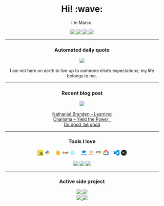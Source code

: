 <html>
<body>
<h1 align="center">
   Hi! :wave:
  </h1>
<p align="center">
   I'm Marco.
  </p>
<!-- Badges: https://shields.io/ -->
<p align="center">
<a href="https://github.com/marcocaldera?tab=repositories">
<img src="https://img.shields.io/badge/-Github-000?style=flat&amp;logo=Github&amp;logoColor=white">
</a>
<a href="linkedin.com/in/marco-caldera">
<img src="https://img.shields.io/badge/-LinkedIn-blue?style=flat&amp;logo=Linkedin&amp;logoColor=white">
</a>
<a href="https://marcocaldera.com/blog">
<img src="https://img.shields.io/badge/-Blog-3559f5?style=flat&amp;logo=Blogger&amp;logoColor=white">
</a>
<a href="https://goodreads.com/marco_caldera">
<img src="https://img.shields.io/badge/-Goodreads-372213?style=flat&amp;logo=Goodreads&amp;logoColor=white">
</a>
<!--
   <a href="https://stackoverflow.com/users/5878210/marco-caldera">
    <code><img src="https://img.shields.io/badge/-StackOverflow-F58025?style=flat&amp;logo=Stack-Overflow&amp;logoColor=white"/>
   </a>
   -->
</p>
<hr>
<h3 align="center">
   Automated daily quote
  </h3>
<p align="center">
<a href="https://github.com/marcocaldera/marcocaldera/actions/workflows/quote.yaml">
<img src="https://github.com/marcocaldera/marcocaldera/actions/workflows/quote.yaml/badge.svg">
</a>
</p>
<p align="center" id="quote">I am not here on earth to live up to someone else&rsquo;s expectations; my life belongs to me.</p>
<hr>
<h3 align="center">
   Recent blog post
  </h3>
<p align="center">
<a href="https://github.com/marcocaldera/marcocaldera/actions/workflows/recent_post.yaml">
<img src="https://github.com/marcocaldera/marcocaldera/actions/workflows/recent_post.yaml/badge.svg">
</a>
</p>
<p align="center" id="recent-post"><a href="https://marcocaldera.com/2022/05/21/nathaniel-branden-learning/">Nathaniel Branden &ndash; Learning</a><br><a href="https://marcocaldera.com/2022/05/20/charisma-yield-the-power/">Charisma &ndash; Yield the Power &nbsp;</a><br><a href="https://marcocaldera.com/2022/05/14/do-good-be-good/">Do good, be good</a><br></p>
<hr>
<h3 align="center">
   Tools I love
  </h3>
<p align="center">
<code><img height="20" src="https://raw.githubusercontent.com/github/explore/80688e429a7d4ef2fca1e82350fe8e3517d3494d/topics/javascript/javascript.png"></code>
<code><img height="20" src="https://raw.githubusercontent.com/github/explore/80688e429a7d4ef2fca1e82350fe8e3517d3494d/topics/python/python.png"></code>
   &nbsp;&nbsp;
   <code><img height="20" src="https://raw.githubusercontent.com/github/explore/80688e429a7d4ef2fca1e82350fe8e3517d3494d/topics/firebase/firebase.png"></code>
<code><img height="20" src="https://raw.githubusercontent.com/github/explore/80688e429a7d4ef2fca1e82350fe8e3517d3494d/topics/git/git.png"></code>
<code><img height="20" src="https://raw.githubusercontent.com/github/explore/80688e429a7d4ef2fca1e82350fe8e3517d3494d/topics/react/react.png"></code>
   &nbsp;&nbsp;
   <code><img height="20" src="https://raw.githubusercontent.com/github/explore/80688e429a7d4ef2fca1e82350fe8e3517d3494d/topics/docker/docker.png"></code>
<code><img height="20" src="https://raw.githubusercontent.com/github/explore/80688e429a7d4ef2fca1e82350fe8e3517d3494d/topics/tensorflow/tensorflow.png"></code>
<code><img height="20" src="https://raw.githubusercontent.com/github/explore/80688e429a7d4ef2fca1e82350fe8e3517d3494d/topics/aws/aws.png"></code>
<code><img height="20" src="https://raw.githubusercontent.com/github/explore/08e8077e6cd7375c007c6fd6ac8cced5d7738494/topics/google-cloud/google-cloud.png"></code>
   &nbsp;&nbsp;
   <code><img height="20" src="https://raw.githubusercontent.com/github/explore/bbd48b997e8d0bef63f676eca4da5e1f76487b56/topics/visual-studio-code/visual-studio-code.png"></code>
<code><img height="20" src="https://raw.githubusercontent.com/github/explore/80688e429a7d4ef2fca1e82350fe8e3517d3494d/topics/terminal/terminal.png"></code>
</p>
<p align="center">
<img src="https://img.shields.io/badge/Mobile-3559f5">
<img src="https://img.shields.io/badge/Machine Learning-3559f5">
<img src="https://img.shields.io/badge/Cloud-3559f5">
</p>
<hr>
<h3 align="center">
   Active side project
  </h3>
<p align="center">
<a href="https://marcocaldera.com/portfolio/personal-journal-a-sigh-of-relief/">
<img src="https://img.shields.io/badge/Personal Journal-3559f5">
</a>
<a href="https://apps.apple.com/app/diario-personale/id1553430631?ign-itscg=30200&amp;ign-itsct=apps_box_badge">
<img src="https://img.shields.io/itunes/v/1553430631.svg">
</a>
<br>
<a href="https://marcocaldera.com/portfolio/marys-recipes-legacy-for-generations">
<img src="https://img.shields.io/badge/My Recipes-3559f5">
</a>
<a href="https://apps.apple.com/app/marys-recipes/id1538358384?itsct=apps_box_badge&amp;itscg=30200">
<img src="https://img.shields.io/itunes/v/1538358384.svg">
</a>
</p>
</body>
</html>
